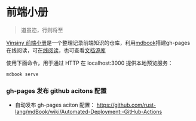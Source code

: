 # 前端小册

> 道虽迩，行则将至

[Vinsiny 前端小册](https://vinsiny.github.io/fe-booklet)是一个整理记录前端知识的仓库，利用[mdbook](https://hellowac.github.io/mdbook_doc/zh-cn/index.html)搭建gh-pages在线阅读，可[在线阅读](https://vinsiny.github.io/fe-booklet)，也可查看[文档源库](https://github.com/vinsiny/fe-booklet)

使用下面命令，用于通过 HTTP 在 localhost:3000 提供本地预览服务：
```bash
mdbook serve
```
### gh-pages 发布 github acitons 配置

- 自动发布 gh-pages aciton 配置： https://github.com/rust-lang/mdBook/wiki/Automated-Deployment:-GitHub-Actions
